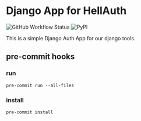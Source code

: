 # Django App for HellAuth


![GitHub Workflow Status](https://img.shields.io/github/actions/workflow/status/alte-hoelle/django-hell-auth/main.yml)
![PyPI](https://img.shields.io/pypi/v/django-hell-auth)


This is a simple Django Auth App for our django tools.  

## pre-commit hooks

### run

```shell
pre-commit run --all-files  
```

### install

```shell
pre-commit install
```
